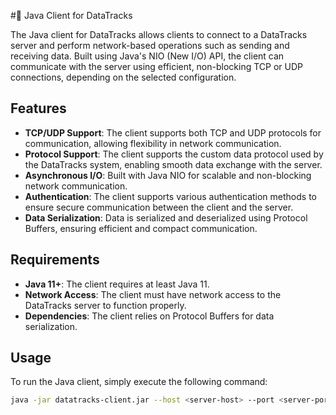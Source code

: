 #🚂 Java Client for DataTracks

The Java client for DataTracks allows clients to connect to a DataTracks server and perform network-based operations such as sending and receiving data. Built using Java's NIO (New I/O) API, the client can communicate with the server using efficient, non-blocking TCP or UDP connections, depending on the selected configuration.

## Features
- **TCP/UDP Support**: The client supports both TCP and UDP protocols for communication, allowing flexibility in network communication.
- **Protocol Support**: The client supports the custom data protocol used by the DataTracks system, enabling smooth data exchange with the server.
- **Asynchronous I/O**: Built with Java NIO for scalable and non-blocking network communication.
- **Authentication**: The client supports various authentication methods to ensure secure communication between the client and the server.
- **Data Serialization**: Data is serialized and deserialized using Protocol Buffers, ensuring efficient and compact communication.

## Requirements
- **Java 11+**: The client requires at least Java 11.
- **Network Access**: The client must have network access to the DataTracks server to function properly.
- **Dependencies**: The client relies on Protocol Buffers for data serialization.

## Usage
To run the Java client, simply execute the following command:
```bash
java -jar datatracks-client.jar --host <server-host> --port <server-port>
